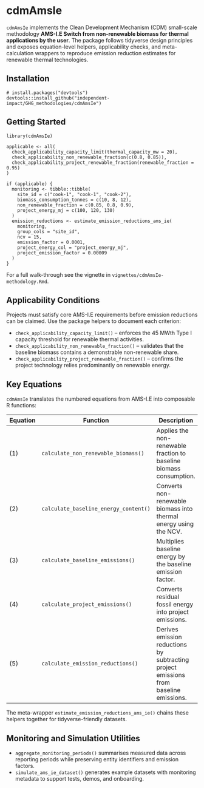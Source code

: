 # cdmAmsIe

`cdmAmsIe` implements the Clean Development Mechanism (CDM) small-scale methodology **AMS-I.E Switch from non-renewable biomass for thermal applications by the user**.
The package follows tidyverse design principles and exposes equation-level helpers, applicability checks, and meta-calculation wrappers to reproduce emission reduction estimates for renewable thermal technologies.

## Installation

```
# install.packages("devtools")
devtools::install_github("independent-impact/GHG_methodologies/cdmAmsIe")
```

## Getting Started

```
library(cdmAmsIe)

applicable <- all(
  check_applicability_capacity_limit(thermal_capacity_mw = 20),
  check_applicability_non_renewable_fraction(c(0.8, 0.85)),
  check_applicability_project_renewable_fraction(renewable_fraction = 0.95)
)

if (applicable) {
  monitoring <- tibble::tibble(
    site_id = c("cook-1", "cook-1", "cook-2"),
    biomass_consumption_tonnes = c(10, 8, 12),
    non_renewable_fraction = c(0.85, 0.8, 0.9),
    project_energy_mj = c(100, 120, 130)
  )
  emission_reductions <- estimate_emission_reductions_ams_ie(
    monitoring,
    group_cols = "site_id",
    ncv = 15,
    emission_factor = 0.0001,
    project_energy_col = "project_energy_mj",
    project_emission_factor = 0.00009
  )
}
```

For a full walk-through see the vignette in `vignettes/cdmAmsIe-methodology.Rmd`.

## Applicability Conditions

Projects must satisfy core AMS-I.E requirements before emission reductions can be claimed. Use the
package helpers to document each criterion:

- `check_applicability_capacity_limit()` – enforces the 45 MWth Type I capacity threshold for renewable thermal activities.
- `check_applicability_non_renewable_fraction()` – validates that the baseline biomass contains a demonstrable non-renewable share.
- `check_applicability_project_renewable_fraction()` – confirms the project technology relies predominantly on renewable energy.

## Key Equations

`cdmAmsIe` translates the numbered equations from AMS-I.E into composable R functions:

| Equation | Function | Description |
|----------|----------|-------------|
| (1) | `calculate_non_renewable_biomass()` | Applies the non-renewable fraction to baseline biomass consumption. |
| (2) | `calculate_baseline_energy_content()` | Converts non-renewable biomass into thermal energy using the NCV. |
| (3) | `calculate_baseline_emissions()` | Multiplies baseline energy by the baseline emission factor. |
| (4) | `calculate_project_emissions()` | Converts residual fossil energy into project emissions. |
| (5) | `calculate_emission_reductions()` | Derives emission reductions by subtracting project emissions from baseline emissions. |

The meta-wrapper `estimate_emission_reductions_ams_ie()` chains these helpers together for
tidyverse-friendly datasets.

## Monitoring and Simulation Utilities

- `aggregate_monitoring_periods()` summarises measured data across reporting periods while preserving entity identifiers and emission factors.
- `simulate_ams_ie_dataset()` generates example datasets with monitoring metadata to support tests, demos, and onboarding.
